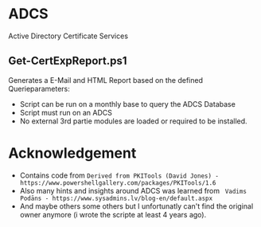 # ADCS
Active Directory Certificate Services

## Get-CertExpReport.ps1
Generates a E-Mail and HTML Report based on the defined Querieparameters:
* Script can be run on a monthly base to query the ADCS Database
* Script must run on an ADCS
* No external 3rd partie modules are loaded or required to be installed.


# Acknowledgement
* Contains code from `Derived from PKITools (David Jones) - https://www.powershellgallery.com/packages/PKITools/1.6`
* Also many hints and insights around ADCS was learned from ` Vadims Podāns - https://www.sysadmins.lv/blog-en/default.aspx`
* And maybe others some others but I unfortunatly can't find the original owner anymore (i wrote the scripte at least 4 years ago).
